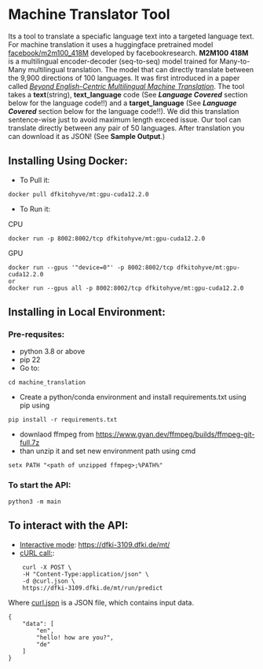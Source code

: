 # Machine Translator Tool
Its a tool to translate a speciafic language text into a targeted language text. For machine translation it uses a huggingface pretrained model <u>[facebook/m2m100_418M](https://huggingface.co/facebook/m2m100_418M)</u> developed by facebookresearch. **M2M100 418M** is a multilingual encoder-decoder (seq-to-seq) model trained for Many-to-Many multilingual translation. The model that can directly translate between the 9,900 directions of 100 languages. It was first introduced in a paper called <u>[*Beyond English-Centric Multilingual Machine Translation*](https://arxiv.org/abs/2010.11125)</u>. The tool takes a **text**(string), **text_language** code (See ***Language Covered*** section below for the language code!!) and a **target_language** (See ***Language Covered*** section below for the language code!!). We did this translation sentence-wise just to avoid maximum length exceed issue. Our tool can translate directly between any pair of 50 languages. After translation you can download it as JSON! (See **Sample Output**.)

## Installing Using Docker:
* To Pull it: 
```
docker pull dfkitohyve/mt:gpu-cuda12.2.0
```
* To Run it: 

CPU
```
docker run -p 8002:8002/tcp dfkitohyve/mt:gpu-cuda12.2.0
```

GPU
```
docker run --gpus '"device=0"' -p 8002:8002/tcp dfkitohyve/mt:gpu-cuda12.2.0
or
docker run --gpus all -p 8002:8002/tcp dfkitohyve/mt:gpu-cuda12.2.0
```




## Installing in Local Environment:
### Pre-requsites:
* python 3.8 or above
* pip 22
* Go to:
```
cd machine_translation
```
* Create a python/conda environment and install requirements.txt using pip using 
```
pip install -r requirements.txt
```

* downlaod ffmpeg from https://www.gyan.dev/ffmpeg/builds/ffmpeg-git-full.7z
* than  unzip it and set new environment path using cmd
```
setx PATH "<path of unzipped ffmpeg>;%PATH%"
``` 

### To start the API:
```
python3 -m main
```
## To interact with the API:
* <u>Interactive mode</u>:  https://dfki-3109.dfki.de/mt/
* <u>cURL call:</u>: 
```
	curl -X POST \
	-H "Content-Type:application/json" \
	-d @curl.json \
	https://dfki-3109.dfki.de/mt/run/predict  
```
Where [curl.json](https://github.com/DFKI-NLP/tohyve-services/blob/master/machine_translator/curl.json) is a JSON file, which contains input data.
```
{
    "data": [
        "en",
        "hello! how are you?",
        "de"
    ]
}
```